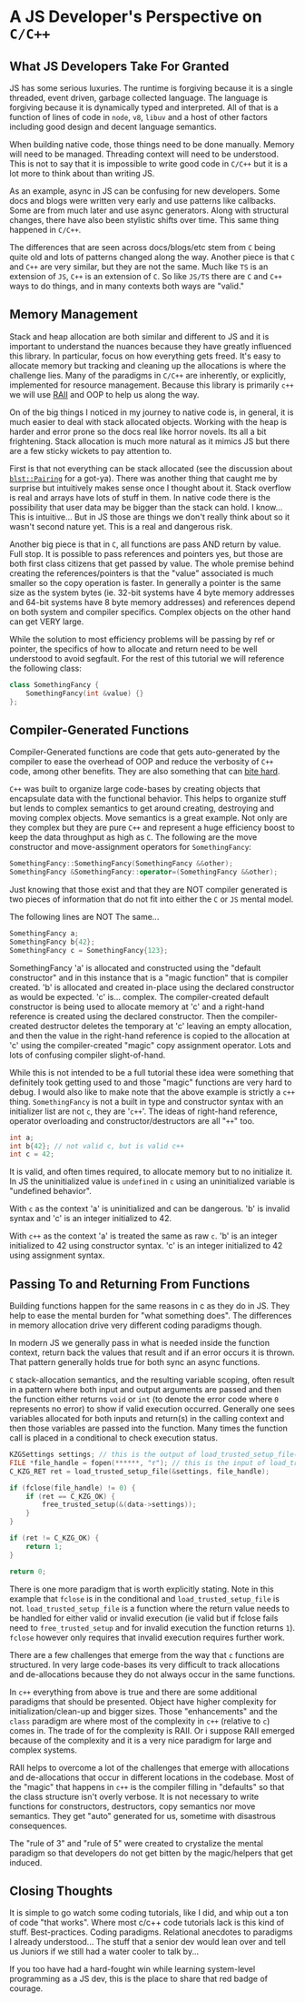 # A JS Developer's Perspective on `C/C++`

## What JS Developers Take For Granted

JS has some serious luxuries. The runtime is forgiving because it is a single threaded, event driven, garbage collected language. The language is forgiving because it is dynamically typed and interpreted. All of that is a function of lines of code in `node`, `v8`, `libuv` and a host of other factors including good design and decent language semantics.

When building native code, those things need to be done manually. Memory will need to be managed.  Threading context will need to be understood. This is not to say that it is impossible to write good code in `C/C++` but it is a lot more to think about than writing JS.

As an example, async in JS can be confusing for new developers. Some docs and blogs were written very early and use patterns like callbacks. Some are from much later and use async generators. Along with structural changes, there have also been stylistic shifts over time. This same thing happened in `C/C++`.

The differences that are seen across docs/blogs/etc stem from `C` being quite old and lots of patterns changed along the way.  Another piece is that `C` and `C++` are very similar, but they are not the same.  Much like `TS` is an extension of `JS`, `C++` is an extension of `C`.  So like `JS/TS` there are `C` and `C++` ways to do things, and in many contexts both ways are "valid."

## Memory Management

Stack and heap allocation are both similar and different to JS and it is important to understand the nuances because they have greatly influenced this library.  In  particular, focus on how everything gets freed.  It's easy to allocate memory but tracking and cleaning up the allocations is where the challenge lies.  Many of the paradigms in `C/C++` are inherently, or explicitly, implemented for resource management.  Because this library is primarily `c++` we will use [RAII](https://en.cppreference.com/w/cpp/language/raii) and OOP to help us along the way.

On of the big things I noticed in my journey to native code is, in general, it is much easier to deal with stack allocated objects.  Working with the heap is harder and error prone so the docs real like horror novels. Its all a bit frightening. Stack allocation is much more natural as it mimics JS but there are a few sticky wickets to pay attention to.

First is that not everything can be stack allocated (see the discussion about [`blst::Pairing`](./blst.md#initialization-of-blstpairing) for a got-ya).  There was another thing that caught me by surprise but intuitively makes sense once I thought about it.  Stack overflow is real and arrays have lots of stuff in them.  In native code there is the possibility that user data may be bigger than the stack can hold.  I know... This is intuitive... But in JS those are things we don't really think about so it wasn't second nature yet. This is a real and dangerous risk.

Another big piece is that in `C`, all functions are pass AND return by value.  Full stop.  It is possible to pass references and pointers yes, but those are both first class citizens that get passed by value. The whole premise behind creating the references/pointers is that the "value" associated is much smaller so the copy operation is faster.  In generally a pointer is the same size as the system bytes (ie. 32-bit systems have 4 byte memory addresses and 64-bit systems have 8 byte memory addresses) and references depend on both system and compiler specifics.  Complex objects on the other hand can get VERY large.

While the solution to most efficiency problems will be passing by ref or pointer, the specifics of how to allocate and return need to be well understood to avoid segfault.  For the rest of this tutorial we will reference the following class:

```c++
class SomethingFancy {
    SomethingFancy(int &value) {}
};
```

## Compiler-Generated Functions

Compiler-Generated functions are code that gets auto-generated by the compiler to ease the overhead of OOP and reduce the verbosity of `C++` code, among other benefits.  They are also something that can [bite hard](./debugging.md#debugging-by-example).

`C++` was built to organize large code-bases by creating objects that encapsulate data with the functional behavior.  This helps to organize stuff but lends to complex semantics to get around creating, destroying and moving complex objects. Move semantics is a great example. Not only are they complex but they are pure `C++` and represent a huge efficiency boost to keep the data throughput as high as `C`. The following are the move constructor and move-assignment operators for `SomethingFancy`:

```c++
SomethingFancy::SomethingFancy(SomethingFancy &&other);
SomethingFancy &SomethingFancy::operator=(SomethingFancy &&other);
```

Just knowing that those exist and that they are NOT compiler generated is two pieces of information that do not fit into either the `C` or `JS` mental model.

The following lines are NOT The same...

```c++
SomethingFancy a;
SomethingFancy b{42};
SomethingFancy c = SomethingFancy{123};
```

SomethingFancy 'a' is allocated and constructed using the "default constructor" and in this instance that is a "magic function" that is compiler created. 'b' is allocated and created in-place using the declared constructor as would be expected. 'c' is... complex. The compiler-created default constructor is being used to allocate memory at 'c' and a right-hand reference is created using the declared constructor.  Then the compiler-created destructor deletes the temporary at 'c' leaving an empty allocation, and then the value in the right-hand reference is copied to the allocation at 'c' using the compiler-created "magic" copy assignment operator.  Lots and lots of confusing compiler slight-of-hand.

While this is not intended to be a full tutorial these idea were something that definitely took getting used to and those "magic" functions are very hard to debug.  I would also like to make note that the above example is strictly a `c++` thing.  `SomethingFancy` is not a built in type and constructor syntax with an initializer list are not `c`, they are '`c++`'.  The ideas of right-hand reference, operator overloading and constructor/destructors are all "`++`" too.

```c
int a;
int b{42}; // not valid c, but is valid c++
int c = 42;
```

It is valid, and often times required, to allocate memory but to no initialize it.  In JS the uninitialized value is `undefined` in `c` using an uninitialized variable is "undefined behavior".  

With `c` as the context 'a' is uninitialized and can be dangerous. 'b' is invalid syntax and 'c' is an integer initialized to 42.

With `c++` as the context 'a' is treated the same as raw `c`. 'b' is an integer initialized to 42 using constructor syntax. 'c' is an integer initialized to 42 using assignment syntax.

## Passing To and Returning From Functions

Building functions happen for the same reasons in c as they do in JS.  They help to ease the mental burden for "what something does".  The differences in memory allocation drive very different coding paradigms though.

In modern JS we generally pass in what is needed inside the function context, return back the values that result and if an error occurs it is thrown.  That pattern generally holds true for both sync an async functions.

`C` stack-allocation semantics, and the resulting variable scoping, often result in a pattern where both input and output arguments are passed and then the function either returns `void` or `int` (to denote the error code where `0` represents no error) to show if valid execution occurred.  Generally one sees variables allocated for both inputs and return(s) in the calling context and then those variables are passed into the function.  Many times the function call is placed in a conditional to check execution status.

```c
KZGSettings settings; // this is the output of load_trusted_setup_file()
FILE *file_handle = fopen(******, "r"); // this is the input of load_trusted_setup_file()
C_KZG_RET ret = load_trusted_setup_file(&settings, file_handle);

if (fclose(file_handle) != 0) {
    if (ret == C_KZG_OK) {
        free_trusted_setup(&(data->settings));
    }
}

if (ret != C_KZG_OK) {
    return 1;
}

return 0;
```

There is one more paradigm that is worth explicitly stating.  Note in this example that `fclose` is in the conditional and `load_trusted_setup_file` is not.  `load_trusted_setup_file` is a function where the return value needs to be handled for either valid or invalid execution (ie valid but if fclose fails need to `free_trusted_setup` and for invalid execution the function returns `1`).  `fclose` however only requires that invalid execution requires further work.

There are a few challenges that emerge from the way that `c` functions are structured.  In very large code-bases its very difficult to track allocations and de-allocations because they do not always occur in the same functions.

In `c++` everything from above is true and there are some additional paradigms that should be presented.  Object have higher complexity for initialization/clean-up and bigger sizes.  Those "enhancements" and the `class` paradigm are where most of the complexity in `c++` (relative to `c`) comes in.  The trade of for the complexity is RAII.  Or i suppose RAII emerged because of the complexity and it is a very nice paradigm for large and complex systems.

RAII helps to overcome a lot of the challenges that emerge with allocations and de-allocations that occur in different locations in the codebase.  Most of the "magic" that happens in `c++` is the compiler filling in "defaults" so that the class structure isn't overly verbose.  It is not necessary to write functions for constructors, destructors, copy semantics nor move semantics.  They get "auto" generated for us, sometime with disastrous consequences.

The "rule of 3" and "rule of 5" were created to crystalize the mental paradigm so that developers do not get bitten by the magic/helpers that get induced.

## Closing Thoughts

It is simple to go watch some coding tutorials, like I did, and whip out a ton of code "that works".  Where most c/c++ code tutorials lack is this kind of stuff.  Best-practices.  Coding paradigms.  Relational anecdotes to paradigms I already understood...  The stuff that a senior dev would lean over and tell us Juniors if we still had a water cooler to talk by...

If you too have had a hard-fought win while learning system-level programming as a JS dev, this is the place to share that red badge of courage.
